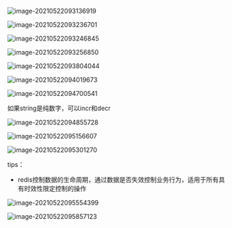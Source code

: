 ![image-20210522093136919](C:\Users\55018\AppData\Roaming\Typora\typora-user-images\image-20210522093136919.png)

![image-20210522093236701](C:\Users\55018\AppData\Roaming\Typora\typora-user-images\image-20210522093236701.png)

![image-20210522093246845](C:\Users\55018\AppData\Roaming\Typora\typora-user-images\image-20210522093246845.png)

![image-20210522093256850](C:\Users\55018\AppData\Roaming\Typora\typora-user-images\image-20210522093256850.png)



![image-20210522093804044](C:\Users\55018\AppData\Roaming\Typora\typora-user-images\image-20210522093804044.png)

![image-20210522094019673](C:\Users\55018\AppData\Roaming\Typora\typora-user-images\image-20210522094019673.png)

![image-20210522094700541](C:\Users\55018\AppData\Roaming\Typora\typora-user-images\image-20210522094700541.png)

如果string是纯数字，可以incr和decr

![image-20210522094855728](C:\Users\55018\AppData\Roaming\Typora\typora-user-images\image-20210522094855728.png)

![image-20210522095156607](C:\Users\55018\AppData\Roaming\Typora\typora-user-images\image-20210522095156607.png)

![image-20210522095301270](C:\Users\55018\AppData\Roaming\Typora\typora-user-images\image-20210522095301270.png)

tips：

* redis控制数据的生命周期，通过数据是否失效控制业务行为，适用于所有具有时效性限定控制的操作

![image-20210522095554399](C:\Users\55018\AppData\Roaming\Typora\typora-user-images\image-20210522095554399.png)

![image-20210522095857123](C:\Users\55018\AppData\Roaming\Typora\typora-user-images\image-20210522095857123.png)

